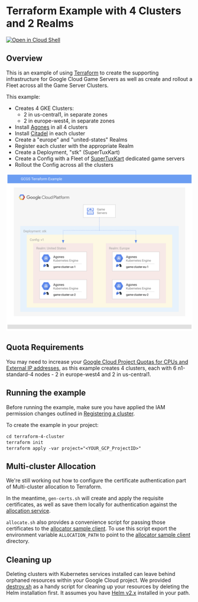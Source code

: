 # Terraform Example with 4 Clusters and 2 Realms

[![Open in Cloud Shell](https://gstatic.com/cloudssh/images/open-btn.svg)](https://ssh.cloud.google.com/cloudshell/editor?cloudshell_git_repo=https%3A%2F%2Fgithub.com%2Fgoogleforgames%2Fcloud-game-servers-examples&cloudshell_working_dir=terraform-4-cluster)

## Overview

This is an example of using [Terraform][tf] to create the supporting infrastructure for Google
Cloud Game Servers as well as create and rollout a Fleet across all the Game Server Clusters. 

This example:

- Creates 4 GKE Clusters:
  - 2 in us-central1, in separate zones
  - 2 in europe-west4, in separate zones
- Install [Agones][agones] in all 4 clusters
- Install [Citadel][citadel] in each cluster
- Create a "europe" and "united-states" Realms
- Register each cluster with the appropriate Realm
- Create a Deployment, "stk" (SuperTuxKart)
- Create a Config with a Fleet of [SuperTuxKart][stk] dedicated game servers
- Rollout the Config across all the clusters

![architecture diagram](diagram.png)

## Quota Requirements

You may need to increase your
[Google Cloud Project Quotas for CPUs and External IP addresses](https://console.cloud.google.com/iam-admin/quotas), as this example creates
4 clusters, each with 6 n1-standard-4 nodes - 2 in europe-west4 and 2 in us-central1.

## Running the example

Before running the example, make sure you have applied the IAM permission changes outlined in
[Registering a cluster](https://cloud.google.com/game-servers/docs/how-to/registering-cluster#registering_a_cluster).

To create the example in your project:

```shell script
cd terraform-4-cluster
terraform init
terraform apply -var project="<YOUR_GCP_ProjectID>"
```

## Multi-cluster Allocation

We're still working out how to configure the certificate authentication part of Multi-cluster allocation to Terraform.

In the meantime, `gen-certs.sh` will create and apply the requisite certificates, as well as save them locally for
authentication against the [allocation service](https://agones.dev/site/docs/advanced/allocator-service/).

`allocate.sh` also provides a convenience script for passing those certificates to the 
[allocator sample client](https://agones.dev/site/docs/advanced/multi-cluster-allocation/#allocate-multi-cluster). To
use this script export the environment variable `ALLOCATION_PATH` to point to the 
[allocator sample client](https://agones.dev/site/docs/advanced/multi-cluster-allocation/#allocate-multi-cluster)
directory.

## Cleaning up

Deleting clusters with Kubernetes services installed can leave behind orphaned resources within your Google
Cloud project. We provided [destroy.sh](destroy.sh) as a handy script for cleaning up your resources by deleting the
Helm installation first. It assumes you have [Helm v2.x](https://v2.helm.sh/docs/) installed in your path. 

[tf]: https://www.terraform.io/
[agones]: https://agones.dev/
[citadel]: https://istio.io/docs/ops/deployment/architecture/#citadel
[stk]: https://supertuxkart.net/
